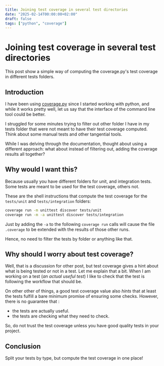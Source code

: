 ```yaml
---
title: Joining test coverage in several test directories
date: "2025-02-14T00:00:00+02:00"
draft: false
tags: ["python", "coverage"]
---
```


# Joining test coverage in several test directories
This post show a simple way of computing the coverage.py's test coverage
in different tests folders.

## Introduction
I have been using
[coverage.py](https://coverage.readthedocs.io/en/latest/) since
I started working with python, and while it works pretty well,
let us say that the interface of the
command line tool could be better.

I struggled for some minutes trying to filter out other folder I have in
my tests folder that were not meant to have their test coverage computed.
Think about some manual tests and other tangential tools.

While I was delving through the documentation, thought about using a
different approach: what about instead of filtering out, adding the coverage
results all together?

## Why would I want this?
Because usually you have different folders for unit, and integration tests.
Some tests are meant to be used for the test coverage, others not.

These are the shell instructions that compute the test coverage for the `tests/unit`
and `tests/integration` folders:

```sh
coverage run -m unittest discover tests/unit
coverage run -m -a unittest discover tests/integration
```

Just by adding the `-a` to the following `coverage run` calls will cause the file `.coverage`
to be extended with the results of those other runs.

Hence, no need to filter the tests by folder or anything like that.

## Why should I worry about test coverage?
Well, that is a discussion for other post, but test coverage gives a hint about
what is being tested or not in a test. Let me explain that a bit. When I am
working on a test (*an actual useful test*) I like to check that the test
is following the workflow that should be.

On other other of things, a good test coverage value also *hints* that at least
the tests fulfill a bare minimum promise of ensuring some checks. However,
there is no guarantee that :

- the tests are actually useful.
- the tests are checking what they need to check.

So, do not trust the test coverage unless you have good quality tests in your
project.

## Conclusion
Split your tests by type, but compute the test coverage in one place!
